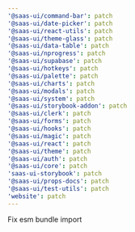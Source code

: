 ```yaml
---
'@saas-ui/command-bar': patch
'@saas-ui/date-picker': patch
'@saas-ui/react-utils': patch
'@saas-ui/theme-glass': patch
'@saas-ui/data-table': patch
'@saas-ui/nprogress': patch
'@saas-ui/supabase': patch
'@saas-ui/hotkeys': patch
'@saas-ui/palette': patch
'@saas-ui/charts': patch
'@saas-ui/modals': patch
'@saas-ui/system': patch
'@saas-ui/storybook-addon': patch
'@saas-ui/clerk': patch
'@saas-ui/forms': patch
'@saas-ui/hooks': patch
'@saas-ui/magic': patch
'@saas-ui/react': patch
'@saas-ui/theme': patch
'@saas-ui/auth': patch
'@saas-ui/core': patch
'saas-ui-storybook': patch
'@saas-ui/props-docs': patch
'@saas-ui/test-utils': patch
'website': patch
---
```


Fix esm bundle import
